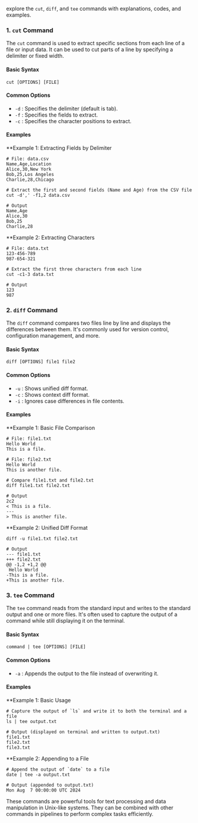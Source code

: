 explore the `cut`, `diff`, and `tee` commands with explanations, codes, and examples.

### 1. `cut` Command

The `cut` command is used to extract specific sections from each line of a file or input data. It can be used to cut parts of a line by specifying a delimiter or fixed width.

#### Basic Syntax
`cut [OPTIONS] [FILE]`

#### Common Options

- `-d` : Specifies the delimiter (default is tab).
- `-f` : Specifies the fields to extract.
- `-c` : Specifies the character positions to extract.

#### Examples

**Example 1: Extracting Fields by Delimiter
```
# File: data.csv
Name,Age,Location
Alice,30,New York
Bob,25,Los Angeles
Charlie,28,Chicago

# Extract the first and second fields (Name and Age) from the CSV file
cut -d',' -f1,2 data.csv

# Output
Name,Age
Alice,30
Bob,25
Charlie,28

```

**Example 2: Extracting Characters
```
# File: data.txt
123-456-789
987-654-321

# Extract the first three characters from each line
cut -c1-3 data.txt

# Output
123
987

```

### 2. `diff` Command

The `diff` command compares two files line by line and displays the differences between them. It's commonly used for version control, configuration management, and more.

#### Basic Syntax
`diff [OPTIONS] file1 file2`

#### Common Options

- `-u` : Shows unified diff format.
- `-c` : Shows context diff format.
- `-i` : Ignores case differences in file contents.

#### Examples

**Example 1: Basic File Comparison
```
# File: file1.txt
Hello World
This is a file.

# File: file2.txt
Hello World
This is another file.

# Compare file1.txt and file2.txt
diff file1.txt file2.txt

# Output
2c2
< This is a file.
---
> This is another file.

```

**Example 2: Unified Diff Format
```
diff -u file1.txt file2.txt

# Output
--- file1.txt
+++ file2.txt
@@ -1,2 +1,2 @@
 Hello World
-This is a file.
+This is another file.

```

### 3. `tee` Command

The `tee` command reads from the standard input and writes to the standard output and one or more files. It's often used to capture the output of a command while still displaying it on the terminal.

#### Basic Syntax

`command | tee [OPTIONS] [FILE]`

#### Common Options

- `-a` : Appends the output to the file instead of overwriting it.

#### Examples

**Example 1: Basic Usage
```
# Capture the output of `ls` and write it to both the terminal and a file
ls | tee output.txt

# Output (displayed on terminal and written to output.txt)
file1.txt
file2.txt
file3.txt

```

**Example 2: Appending to a File
```
# Append the output of `date` to a file
date | tee -a output.txt

# Output (appended to output.txt)
Mon Aug  7 00:00:00 UTC 2024
```

These commands are powerful tools for text processing and data manipulation in Unix-like systems. They can be combined with other commands in pipelines to perform complex tasks efficiently.